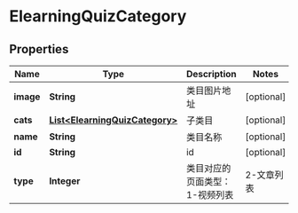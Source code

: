 
# ElearningQuizCategory

## Properties
Name | Type | Description | Notes
------------ | ------------- | ------------- | -------------
**image** | **String** | 类目图片地址 |  [optional]
**cats** | [**List&lt;ElearningQuizCategory&gt;**](ElearningQuizCategory.md) | 子类目 |  [optional]
**name** | **String** | 类目名称 |  [optional]
**id** | **String** | id |  [optional]
**type** | **Integer** | 类目对应的页面类型：1-视频列表  | 2-文章列表 | 3-测试 |  [optional]



